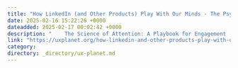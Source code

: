 ```yaml
---
title: "How LinkedIn (and Other Products) Play With Our Minds - The Psychology Behind The Nudges"
date: 2025-02-16 15:22:26 +0000
dateadded: 2025-02-17 00:02:42 +0000
description: "    The Science of Attention: A Playbook for Engagement  Continue reading on UX Planet »  "
link: "https://uxplanet.org/how-linkedin-and-other-products-play-with-our-minds-the-psychology-behind-the-nudges-1fedfcd7eb0d?source=rss----819cc2aaeee0---4"
category:
directory: _directory/ux-planet.md
---
```

